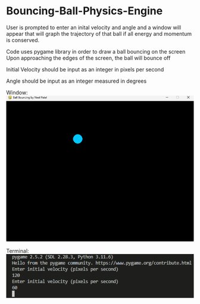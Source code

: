 # Bouncing-Ball-Physics-Engine
User is prompted to enter an inital velocity and angle and a window will appear that will graph the trajectory of that ball if all energy and momentum is conserved.

Code uses pygame library in order to draw a ball bouncing on the screen
Upon approaching the edges of the screen, the ball will bounce off

Initial Velocity should be input as an integer in pixels per second

Angle should be input as an integer measured in degrees

Window:
![Alt text](image.png)




Terminal:
![Alt text](image-1.png)